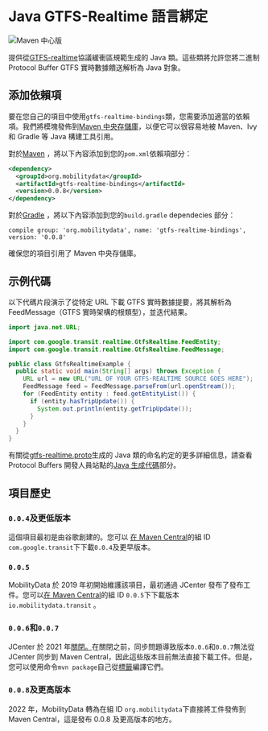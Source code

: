 # Java GTFS-Realtime 語言綁定

![Maven 中心版](https://img.shields.io/maven-central/v/org.mobilitydata/gtfs-realtime-bindings.svg)

提供從[GTFS-realtime](https://github.com/google/transit/tree/master/gtfs-realtime)協議緩衝區規範生成的 Java 類。這些類將允許您將二進制 Protocol Buffer GTFS 實時數據饋送解析為 Java 對象。

## 添加依賴項

要在您自己的項目中使用`gtfs-realtime-bindings`類，您需要添加適當的依賴項。我們將模塊發佈到[Maven 中央存儲庫](http://search.maven.org/)，以便它可以很容易地被 Maven、Ivy 和 Gradle 等 Java 構建工具引用。

對於[Maven](http://maven.apache.org/) ，將以下內容添加到您的`pom.xml`依賴項部分：

```xml
<dependency>
  <groupId>org.mobilitydata</groupId>
  <artifactId>gtfs-realtime-bindings</artifactId>
  <version>0.0.8</version>
</dependency>
```

對於[Gradle](https://www.gradle.org/) ，將以下內容添加到您的`build.gradle` dependecies 部分：

    compile group: 'org.mobilitydata', name: 'gtfs-realtime-bindings', version: '0.0.8'

確保您的項目引用了 Maven 中央存儲庫。

## 示例代碼

以下代碼片段演示了從特定 URL 下載 GTFS 實時數據提要，將其解析為 FeedMessage（GTFS 實時架構的根類型），並迭代結果。

```java
import java.net.URL;

import com.google.transit.realtime.GtfsRealtime.FeedEntity;
import com.google.transit.realtime.GtfsRealtime.FeedMessage;

public class GtfsRealtimeExample {
  public static void main(String[] args) throws Exception {
    URL url = new URL("URL OF YOUR GTFS-REALTIME SOURCE GOES HERE");
    FeedMessage feed = FeedMessage.parseFrom(url.openStream());
    for (FeedEntity entity : feed.getEntityList()) {
      if (entity.hasTripUpdate()) {
        System.out.println(entity.getTripUpdate());
      }
    }
  }
}
```

有關從[gtfs-realtime.proto](https://github.com/google/transit/blob/master/gtfs-realtime/proto/gtfs-realtime.proto)生成的 Java 類的命名約定的更多詳細信息，請查看 Protocol Buffers 開發人員站點的[Java 生成代碼](https://developers.google.com/protocol-buffers/docs/reference/java-generated)部分。

## 項目歷史

### `0.0.4`及更低版本

這個項目最初是由谷歌創建的。您可以 [在 Maven Central](https://search.maven.org/search?q=g:com.google.transit%20AND%20a:gtfs-realtime-bindings)的組 ID `com.google.transit`下下載`0.0.4`及更早版本。

### `0.0.5`

MobilityData 於 2019 年初開始維護該項目，最初通過 JCenter 發布了發布工件。您可以[在 Maven Central](https://search.maven.org/artifact/io.mobilitydata.transit/gtfs-realtime-bindings)的組 ID `0.0.5`下下載版本`io.mobilitydata.transit` 。

### `0.0.6`和`0.0.7`

JCenter 於 2021 年[關閉。](https://jfrog.com/blog/into-the-sunset-bintray-jcenter-gocenter-and-chartcenter/)在關閉之前，同步問題導致版本`0.0.6`和`0.0.7`無法從 JCenter 同步到 Maven Central，因此這些版本目前無法直接下載工件。但是，您可以使用命令`mvn package`自己從[標籤](https://github.com/MobilityData/gtfs-realtime-bindings/tags)編譯它們。

### `0.0.8`及更高版本

2022 年，MobilityData 轉為在組 ID `org.mobilitydata`下直接將工件發佈到 Maven Central，這是發布 0.0.8 及更高版本的地方。
